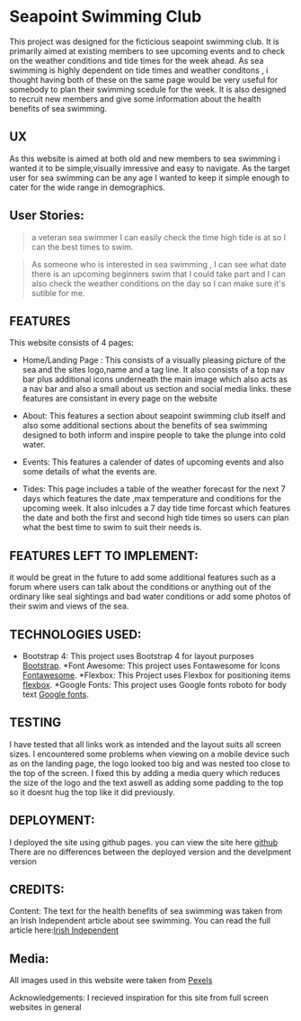 # Seapoint Swimming Club 

This project was designed for the ficticious seapoint swimming club. It is primarily aimed at
existing members to see upcoming events and to check on the weather conditions and tide times for the week ahead.
As sea swimming is highly dependent on tide times and weather conditons , i thought having both of these on the same page 
would be very useful for somebody to plan their swimming scedule for the week.
It is also designed to recruit new members and give some information about the health benefits of sea swimming.

## UX 
As this website is aimed at both old and new members to sea swimming i wanted it to be simple,visually imressive and easy to navigate.
As the target user for sea swimming can be any age I wanted to keep it simple enough to cater for the wide range in demographics.
## User Stories:

> a veteran sea swimmer I can easily check the time high tide is at so I can the best times to swim.

> As someone who is interested in sea swimming , I can see what date there is an upcoming beginners swim that I could take part and I can also
check the weather conditions on the day so I can make sure it's sutible for me.

## FEATURES 
This website consists of 4 pages:
* Home/Landing Page : This consists of a visually pleasing picture of the sea and the sites logo,name and a tag line. It also consists of a top
nav bar plus additional icons underneath the main image which also acts as a nav bar and also a small about us section and social media links.
these features are consistant in every page on the website

* About: This features a section about seapoint swimming club itself and also some additional sections about the benefits of sea swimming
designed to both inform and inspire people to take the plunge into cold water.

* Events: This features a calender of dates of upcoming events and also some details of what the events are.

* Tides: This page includes a table of the weather forecast for the next 7 days which features the date ,max temperature and conditions 
for the upcoming week. It also inlcudes a 7 day tide time forcast which features the date and both the first and second high tide times so users
can plan what the best time to swim to suit their needs is. 

## FEATURES LEFT TO IMPLEMENT:
it would be great in the future to add some additional features such as a forum where users can talk about the conditions or anything out of 
the ordinary like seal sightings and bad water conditions or add some photos of their swim and views of the sea.

## TECHNOLOGIES USED:
* Bootstrap 4: This project uses Bootstrap 4 for layout purposes     [Bootstrap](https://getbootstrap.com).
*Font Awesome: This project uses Fontawesome for Icons              [Fontawesome](https://fontawesome.com/).
*Flexbox: This Project uses Flexbox for positioning  items          [flexbox](https://en.wikipedia.org/wiki/CSS_Flexible_Box_Layout).
*Google Fonts: This project uses Google fonts roboto for body text  [Google fonts](https://fonts.google.com/).


## TESTING
I have tested that all links work as intended and the layout suits all screen sizes.
I encountered some problems when viewing on a mobile device such as on the landing page, the logo looked too big
and was nested too close to the top of the screen. I fixed this by adding a media query which reduces the size of the logo 
and the text aswell as adding some padding to the top so it doesnt hug the top like it did previously.


## DEPLOYMENT:
I deployed the site using github pages. 
you can view the site here [github](https://neilfoster.github.io/First-milestone-project/tides.html)
There are no differences between the deployed version and the develpment version


## CREDITS:
Content:
The text for the health benefits of sea swimming was taken from an Irish Independent article about see swimming.
You can read the full article here:[Irish Independent](https://www.independent.ie/life/health-wellbeing/the-water-makes-your-problems-seem-smaller-sea-swimming-in-the-depths-of-winter-when-the-water-is-biting-cold-37485436.html)

## Media:
All images used in this website were taken from [Pexels](pexels.com)

Acknowledgements: I recieved inspiration for this site from full screen websites in general 



